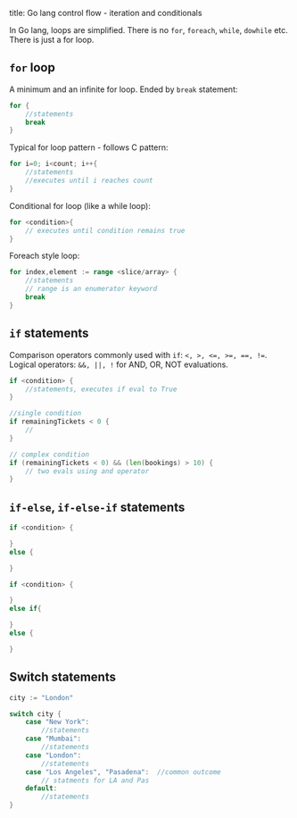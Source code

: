 title: Go lang control flow - iteration and conditionals

In Go lang, loops are simplified. There is no `for`, `foreach`, `while`, `dowhile` etc. There is just a for loop.

## `for` loop

A minimum and an infinite for loop. Ended by `break` statement:
```go
for {
    //statements
    break
}
```

Typical for loop pattern - follows C pattern:
```go
for i=0; i<count; i++{
    //statements
    //executes until i reaches count
}
```

Conditional for loop (like a while loop):
```go
for <condition>{
    // executes until condition remains true
}
```

Foreach style loop:
```go
for index,element := range <slice/array> {
    //statements
    // range is an enumerator keyword
    break
}
```

## `if` statements
Comparison operators commonly used with `if`: `<, >, <=, >=, ==, !=`.
Logical operators: `&&, ||, !` for AND, OR, NOT evaluations.

```go
if <condition> {
    //statements, executes if eval to True
}

//single condition
if remainingTickets < 0 {
    //
}

// complex condition
if (remainingTickets < 0) && (len(bookings) > 10) {
    // two evals using and operator
}
```

## `if-else`, `if-else-if` statements

```go
if <condition> {

}
else {

}
```

```go
if <condition> {

}
else if{

}
else {

}
```

## Switch statements

```go
city := "London"

switch city {
    case "New York":
        //statements
    case "Mumbai":
        //statements
    case "London":
        //statements
    case "Los Angeles", "Pasadena":  //common outcome
        // statments for LA and Pas
    default:
        //statements
}
```